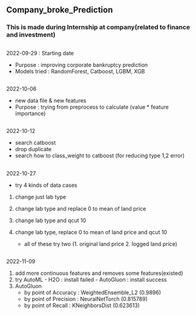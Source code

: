 ## Company_broke_Prediction
### This is made during Internship at company(related to finance and investment) 

  
##
 2022-09-29 : Starting date  
  - Purpose : improving corporate bankruptcy prediction  
  - Models tried : RandomForest, Catboost, LGBM, XGB


##
2022-10-06  
  - new data file & new features  
  - Purpose : trying from preprocess to calculate (value * feature importance)


##
2022-10-12  
  - search catboost  
  - drop duplicate  
  - search how to class_weight to catboost (for reducing type 1,2 error)


##
2022-10-27  
  - try 4 kinds of data cases  
  1) change just lab type  
  2) change lab type and replace 0 to mean of land price  
  3) change lab type and qcut 10  
  4) change lab type, replace 0 to mean of land price and qcut 10  

      - all of these try two (1. original land price 2. logged land price)


##
2022-11-09
1. add more continuous features and removes some features(existed)
2. try AutoML - H2O : install failed
              - AutoGluon : install success
3. AutoGluon
      - by point of Accuracy  : WeightedEnsemble_L2 (0.9896)
      - by point of Precision : NeuralNetTorch  (0.815789)
      - by point of Recall    : KNeighborsDist  (0.623613)
